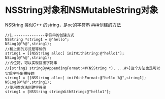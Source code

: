 # NSString对象和NSMutableString对象

NSString 类似C++ 的string，是oc的字符串
###创建的方法
```
//1.--------------字符串的创建方式
NSString *string1 = @"hello";
NSLog(@"%@",string1);
//和上面的方式是等价的
string1 = [[NSString alloc] initWithString:@"hello1"];
NSLog(@"%@",string1);
//占位符，可以实现拼接字符串
//[string1 stringByAppendingFormat:<#(NSString *), ...#>]这个方法也是可以实现字符串拼接的
string1 = [[NSString alloc] initWithFormat:@"hello %@",string1];
NSLog(@"%@",string1);
//使用类方法创建字符串
string1 = [NSString stringWithString:@"hello1"];
```
